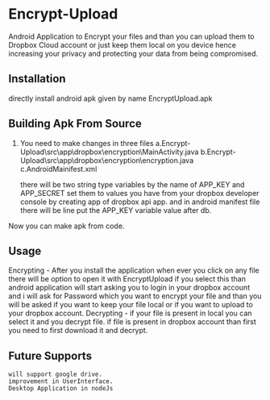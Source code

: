 Encrypt-Upload
==============
Android Application to Encrypt your files and than you can upload them to Dropbox Cloud account or just keep them local on you device hence increasing your privacy and protecting your data from being compromised.


## Installation 
 directly install android apk given by name EncryptUpload.apk


## Building Apk From Source

1. You need to make changes in three files 
	a.Encrypt-Upload\src\app\dropbox\encryption\MainActivity.java
	b.Encrypt-Upload\src\app\dropbox\encryption\encryption.java
	c.AndroidMainifest.xml
	
   there will be two string type variables by the name of APP_KEY and APP_SECRET set them to values you have from your dropbox     developer console by creating app of dropbox api app. 
   and in android manifest file there will be line 
    <data android:scheme="db-" /> put the APP_KEY variable value after db.
	
Now you can make apk from code.

## Usage
   Encrypting -
   After you install the application when ever you click on any file there will be option to open it with EncryptUpload if you select this than android application will start asking you to login in your dropbox account and i will ask for Password which you want to encrypt your file and than you will be asked if you want to keep your file local or if you want to upload to your dropbox account.
   Decrypting -
   if your file is present in local you can select it and you decrypt file.
   if file is present in dropbox account than first you need to first download it and decrypt.
   
## Future Supports 
    will support google drive. 
    improvement in UserInterface.
    Desktop Application in nodeJs 
    
	
    
